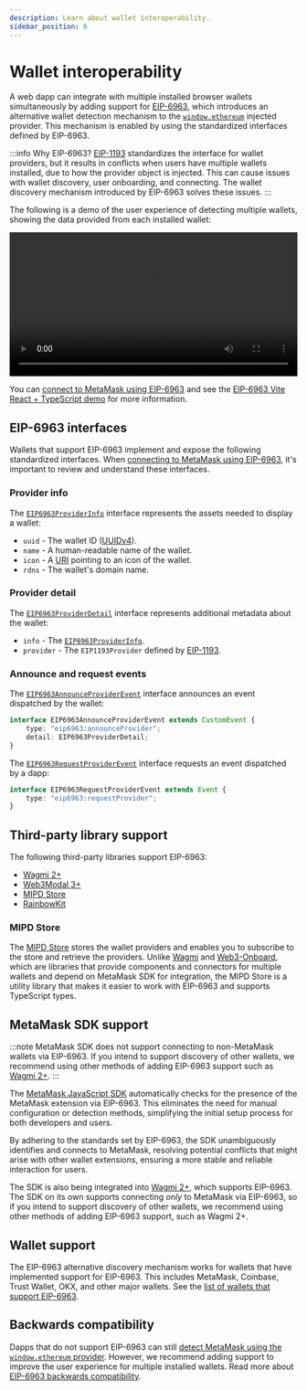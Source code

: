 ```yaml
---
description: Learn about wallet interoperability.
sidebar_position: 6
---
```


# Wallet interoperability

A web dapp can integrate with multiple installed browser wallets simultaneously by adding support for
[EIP-6963](https://eips.ethereum.org/EIPS/eip-6963), which introduces an alternative wallet detection
mechanism to the [`window.ethereum`](wallet-api.md#ethereum-provider-api) injected provider.
This mechanism is enabled by using the standardized interfaces defined by EIP-6963.

:::info Why EIP-6963?
[EIP-1193](https://eips.ethereum.org/EIPS/eip-1193) standardizes the interface for wallet providers, 
but it results in conflicts when users have multiple wallets installed, due to how the provider
object is injected. 
This can cause issues with wallet discovery, user onboarding, and connecting. 
The wallet discovery mechanism introduced by EIP-6963 solves these issues. 
:::

The following is a demo of the user experience of detecting multiple wallets, showing the data
provided from each installed wallet:

<p align="center">
  <video width="100%" controls>
    <source src="/eip-6963.mp4" />
  </video>
</p>

You can [connect to MetaMask using EIP-6963](../how-to/connect/index.md) and see the
[EIP-6963 Vite React + TypeScript demo](https://github.com/MetaMask/vite-react-ts-eip-6963/tree/main)
for more information.

## EIP-6963 interfaces

Wallets that support EIP-6963 implement and expose the following standardized interfaces.
When [connecting to MetaMask using EIP-6963](../how-to/connect/index.md), it's important to review
and understand these interfaces.

### Provider info

The [`EIP6963ProviderInfo`](https://eips.ethereum.org/EIPS/eip-6963#provider-info) interface
represents the assets needed to display a wallet:

- `uuid` - The wallet ID ([UUIDv4](https://www.rfc-editor.org/rfc/rfc4122)).
- `name` - A human-readable name of the wallet.
- `icon` - A [URI](https://www.rfc-editor.org/rfc/rfc3986) pointing to an icon of the wallet.
- `rdns` - The wallet's domain name.

### Provider detail

The [`EIP6963ProviderDetail`](https://eips.ethereum.org/EIPS/eip-6963#provider-detail) interface
represents additional metadata about the wallet:

- `info` - The [`EIP6963ProviderInfo`](#provider-info).
- `provider` - The `EIP1193Provider` defined by [EIP-1193](https://eips.ethereum.org/EIPS/eip-1193).

### Announce and request events

The [`EIP6963AnnounceProviderEvent`](https://eips.ethereum.org/EIPS/eip-6963#announce-and-request-events)
interface announces an event dispatched by the wallet:

```typescript
interface EIP6963AnnounceProviderEvent extends CustomEvent {
    type: "eip6963:announceProvider";
    detail: EIP6963ProviderDetail;
}
```

The [`EIP6963RequestProviderEvent`](https://eips.ethereum.org/EIPS/eip-6963#announce-and-request-events)
interface requests an event dispatched by a dapp:

```typescript
interface EIP6963RequestProviderEvent extends Event {
    type: "eip6963:requestProvider";
}
```

## Third-party library support

The following third-party libraries support EIP-6963:

- [Wagmi 2+](https://wagmi.sh)
- [Web3Modal 3+](https://docs.walletconnect.com/web3modal/about)
- [MIPD Store](https://github.com/wevm/mipd)
- [RainbowKit](https://www.rainbowkit.com/)

### MIPD Store

The [MIPD Store](https://github.com/wevm/mipd) stores the wallet providers and enables you to
subscribe to the store and retrieve the providers.
Unlike [Wagmi](https://wagmi.sh) and [Web3-Onboard](https://onboard.blocknative.com/), which are
libraries that provide components and connectors for multiple wallets and depend on MetaMask SDK for
integration, the MIPD Store is a utility library that makes it easier to work with EIP-6963 and
supports TypeScript types.

## MetaMask SDK support

:::note
MetaMask SDK does not support connecting to non-MetaMask wallets via EIP-6963.
If you intend to support discovery of other wallets, we recommend using other methods of adding
EIP-6963 support such as [Wagmi 2+](https://wagmi.sh).
:::

The [MetaMask JavaScript SDK](../how-to/use-sdk/javascript/index.md) automatically checks
for the presence of the MetaMask extension via EIP-6963.
This eliminates the need for manual configuration or detection methods, simplifying the initial
setup process for both developers and users.

By adhering to the standards set by EIP-6963, the SDK unambiguously identifies and connects to
MetaMask, resolving potential conflicts that might arise with other wallet extensions, ensuring a
more stable and reliable interaction for users.

The SDK is also being integrated into [Wagmi 2+](https://wagmi.sh/), which supports EIP-6963.
The SDK on its own supports connecting *only* to MetaMask via EIP-6963, so if you intend to support
discovery of other wallets, we recommend using other methods of adding EIP-6963 support, such as
Wagmi 2+.

## Wallet support

The EIP-6963 alternative discovery mechanism works for wallets that have implemented support for EIP-6963.
This includes MetaMask, Coinbase, Trust Wallet, OKX, and other major wallets.
See the [list of wallets that support EIP-6963](https://github.com/WalletConnect/EIP6963/blob/master/src/utils/constants.ts).

## Backwards compatibility

Dapps that do not support EIP-6963 can still
[detect MetaMask using the `window.ethereum` provider](../how-to/connect/detect-metamask.md).
However, we recommend adding support to improve the user experience for multiple installed wallets.
Read more about [EIP-6963 backwards compatibility](https://eips.ethereum.org/EIPS/eip-6963#backwards-compatibility).
